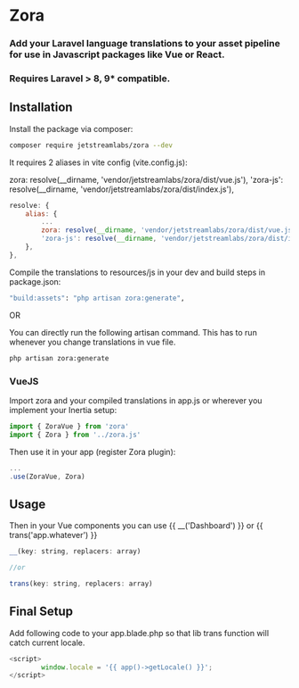 # Zora

### Add your Laravel language translations to your asset pipeline for use in Javascript packages like Vue or React.

### Requires Laravel > 8, 9\* compatible.

## Installation
Install the package via composer:
``` bash
composer require jetstreamlabs/zora --dev
```

It requires 2 aliases in vite config (vite.config.js):

zora: resolve(__dirname, 'vendor/jetstreamlabs/zora/dist/vue.js'),
'zora-js': resolve(__dirname, 'vendor/jetstreamlabs/zora/dist/index.js'),

```js
resolve: {
    alias: {
        ...
        zora: resolve(__dirname, 'vendor/jetstreamlabs/zora/dist/vue.js'),
        'zora-js': resolve(__dirname, 'vendor/jetstreamlabs/zora/dist/index.js'),
    },
},
```

Compile the translations to resources/js in your dev and build steps in package.json:
``` bash
"build:assets": "php artisan zora:generate",
```

OR

You can directly run the following artisan command. This has to run whenever you change translations in vue file.
``` bash
php artisan zora:generate
```

### VueJS
Import zora and your compiled translations in app.js or wherever you implement your Inertia setup:

```js
import { ZoraVue } from 'zora'
import { Zora } from '../zora.js'
```

Then use it in your app (register Zora plugin):
```js
...
.use(ZoraVue, Zora)
```

## Usage
Then in your Vue components you can use {{ __('Dashboard') }} or {{ trans('app.whatever') }}
```js
__(key: string, replacers: array)

//or

trans(key: string, replacers: array)
```

## Final Setup

Add following code to your app.blade.php so that lib trans function will catch current locale.

```js
<script>
        window.locale = '{{ app()->getLocale() }}';
</script>
```